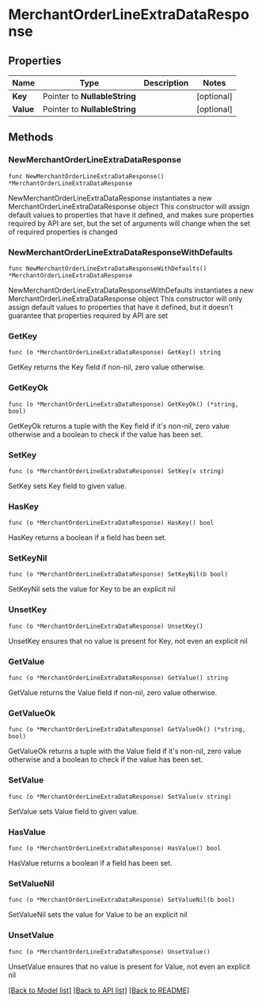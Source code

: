 # MerchantOrderLineExtraDataResponse

## Properties

Name | Type | Description | Notes
------------ | ------------- | ------------- | -------------
**Key** | Pointer to **NullableString** |  | [optional] 
**Value** | Pointer to **NullableString** |  | [optional] 

## Methods

### NewMerchantOrderLineExtraDataResponse

`func NewMerchantOrderLineExtraDataResponse() *MerchantOrderLineExtraDataResponse`

NewMerchantOrderLineExtraDataResponse instantiates a new MerchantOrderLineExtraDataResponse object
This constructor will assign default values to properties that have it defined,
and makes sure properties required by API are set, but the set of arguments
will change when the set of required properties is changed

### NewMerchantOrderLineExtraDataResponseWithDefaults

`func NewMerchantOrderLineExtraDataResponseWithDefaults() *MerchantOrderLineExtraDataResponse`

NewMerchantOrderLineExtraDataResponseWithDefaults instantiates a new MerchantOrderLineExtraDataResponse object
This constructor will only assign default values to properties that have it defined,
but it doesn't guarantee that properties required by API are set

### GetKey

`func (o *MerchantOrderLineExtraDataResponse) GetKey() string`

GetKey returns the Key field if non-nil, zero value otherwise.

### GetKeyOk

`func (o *MerchantOrderLineExtraDataResponse) GetKeyOk() (*string, bool)`

GetKeyOk returns a tuple with the Key field if it's non-nil, zero value otherwise
and a boolean to check if the value has been set.

### SetKey

`func (o *MerchantOrderLineExtraDataResponse) SetKey(v string)`

SetKey sets Key field to given value.

### HasKey

`func (o *MerchantOrderLineExtraDataResponse) HasKey() bool`

HasKey returns a boolean if a field has been set.

### SetKeyNil

`func (o *MerchantOrderLineExtraDataResponse) SetKeyNil(b bool)`

 SetKeyNil sets the value for Key to be an explicit nil

### UnsetKey
`func (o *MerchantOrderLineExtraDataResponse) UnsetKey()`

UnsetKey ensures that no value is present for Key, not even an explicit nil
### GetValue

`func (o *MerchantOrderLineExtraDataResponse) GetValue() string`

GetValue returns the Value field if non-nil, zero value otherwise.

### GetValueOk

`func (o *MerchantOrderLineExtraDataResponse) GetValueOk() (*string, bool)`

GetValueOk returns a tuple with the Value field if it's non-nil, zero value otherwise
and a boolean to check if the value has been set.

### SetValue

`func (o *MerchantOrderLineExtraDataResponse) SetValue(v string)`

SetValue sets Value field to given value.

### HasValue

`func (o *MerchantOrderLineExtraDataResponse) HasValue() bool`

HasValue returns a boolean if a field has been set.

### SetValueNil

`func (o *MerchantOrderLineExtraDataResponse) SetValueNil(b bool)`

 SetValueNil sets the value for Value to be an explicit nil

### UnsetValue
`func (o *MerchantOrderLineExtraDataResponse) UnsetValue()`

UnsetValue ensures that no value is present for Value, not even an explicit nil

[[Back to Model list]](../README.md#documentation-for-models) [[Back to API list]](../README.md#documentation-for-api-endpoints) [[Back to README]](../README.md)


